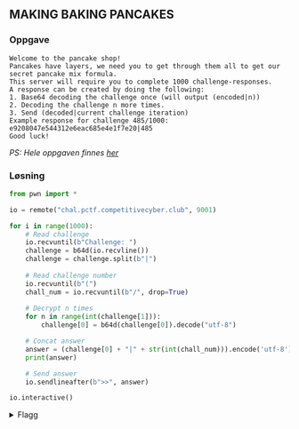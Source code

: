 ## MAKING BAKING PANCAKES

### Oppgave

```
Welcome to the pancake shop!
Pancakes have layers, we need you to get through them all to get our secret pancake mix formula.
This server will require you to complete 1000 challenge-responses.
A response can be created by doing the following:
1. Base64 decoding the challenge once (will output (encoded|n))
2. Decoding the challenge n more times.
3. Send (decoded|current challenge iteration)
Example response for challenge 485/1000: e9208047e544312e6eac685e4e1f7e20|485
Good luck!
```

*PS: Hele oppgaven finnes [her](challenge.md)*

### Løsning

```py
from pwn import *

io = remote("chal.pctf.competitivecyber.club", 9001)

for i in range(1000):
    # Read challenge
    io.recvuntil(b"Challenge: ")
    challenge = b64d(io.recvline())
    challenge = challenge.split(b"|")
    
    # Read challenge number
    io.recvuntil(b"(")
    chall_num = io.recvuntil(b"/", drop=True)
    
    # Decrypt n times
    for n in range(int(challenge[1])):
        challenge[0] = b64d(challenge[0]).decode("utf-8")

    # Concat answer
    answer = (challenge[0] + "|" + str(int(chall_num))).encode('utf-8')
    print(answer)

    # Send answer
    io.sendlineafter(b">>", answer)

io.interactive()
```

<details>
<summary>Flagg</summary>

`pctf{store_bought_pancake_batter_fa82370}`
</details>